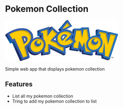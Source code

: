 # Pokemon Collection

![Pokemon](pokemon.jpg)

Simple web app that displays pokemon collection

## Features

- List all my pokemon collection
- Tring to add my pokemon collection to list
